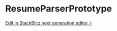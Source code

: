 # ResumeParserPrototype

[Edit in StackBlitz next generation editor ⚡️](https://stackblitz.com/~/github.com/Luke-Ruegs/ResumeParserPrototype)